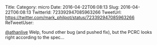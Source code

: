 Title: 
Category: micro
Date: 2016-04-22T06:08:13
Slug: 2016-04-22T06:08:13
TwitterId: 723392947085963266
TweetUrl: https://twitter.com/mark_philpot/status/723392947085963266
ReTweetUser: 

[@athanlive](https://twitter.com/athanlive) Welp, found other bug (and pushed fix), but the PCRC looks right according to the spec...